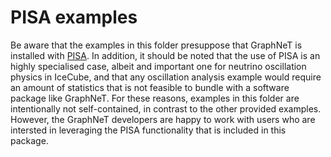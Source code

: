 # PISA examples

Be aware that the examples in this folder presuppose that GraphNeT is installed with [PISA](https://github.com/icecube/pisa).
In addition, it should be noted that the use of PISA is an highly specialised case, albeit and important one for neutrino oscillation physics in IceCube, and that any oscillation analysis example would require an amount of statistics that is not feasible to bundle with a software package like GraphNeT.
For these reasons, examples in this folder are intentionally not self-contained, in contrast to the other provided examples.
However, the GraphNeT developers are happy to work with users who are intersted in leveraging the PISA functionality that is included in this package.
